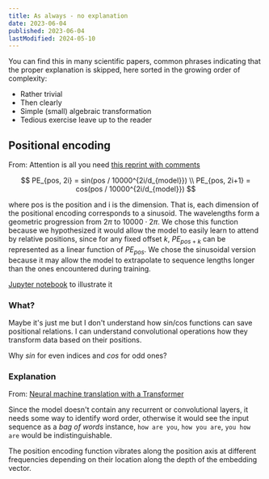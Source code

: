 ```yaml
---
title: As always - no explanation
date: 2023-06-04
published: 2023-06-04
lastModified: 2024-05-10
---
```

You can find this in many scientific papers, common phrases indicating that the proper explanation is skipped, here sorted in the growing order of complexity:

- Rather trivial
- Then clearly
- Simple (small) algebraic transformation
- Tedious exercise leave up to the reader

## Positional encoding

From: Attention is all you need [this reprint with comments](https://nlp.seas.harvard.edu/2018/04/03/attention.html)

$$
PE_{pos, 2i} = sin(pos / 10000^{2i/d_{model}}) \\
PE_{pos, 2i+1} = cos(pos / 10000^{2i/d_{model}})
$$

where pos is the position and i is the dimension. That is, each dimension of the positional encoding corresponds to a sinusoid.
The wavelengths form a geometric progression from $2\pi$ to $10000 \cdot 2\pi$.
We chose this function because we hypothesized it would allow the model to easily learn to attend by relative positions, since for any fixed offset $k$, $PE_{pos+k}$ can be represented as a linear function of $PE_{pos}$.
We chose the sinusoidal version because it may allow the model to extrapolate to sequence lengths longer than the ones encountered during training.


[Jupyter notebook](https://github.com/jalammar/jalammar.github.io/blob/master/notebookes/transformer/transformer_positional_encoding_graph.ipynb) to illustrate it


### What?

Maybe it's just me but I don't understand how sin/cos functions can save positional relations. I can understand convolutional operations how they transform data based on their positions. 

Why $sin$ for even indices and $cos$ for odd ones?

### Explanation

From: [Neural machine translation with a Transformer](https://www.tensorflow.org/text/tutorials/transformer)

Since the model doesn't contain any recurrent or convolutional layers, it needs some way to identify word order, otherwise it would see the input sequence as a _bag of words_ instance, `how are you`, `how you are`, `you how are` would be indistinguishable.

The position encoding function vibrates along the position axis at different frequencies depending on their location along the depth of the embedding vector.
